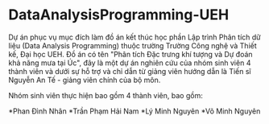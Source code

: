 # DataAnalysisProgramming-UEH
 Dự án phục vụ mục đích làm đồ án kết thúc học phần Lập trình Phân tích dữ liệu (Data Analysis Programming) thuộc trường Trường Công nghệ và Thiết kế, Đại học UEH. Đồ án có tên "Phân tích Đặc trưng khí tượng và Dự đoán khả năng mưa tại Úc", đây là một dự án nghiên cứu của nhóm sinh viên 4 thành viên và dưới sự hỗ trợ và chỉ dẫn từ giảng viên hướng dẫn là Tiến sĩ Nguyễn An Tế - giảng viên chính của bộ môn.

Nhóm sinh viên thực hiện bao gồm 4 thành viên, bao gồm:

*Phan Đình Nhân
*Trần Phạm Hải Nam
*Lý Minh Nguyên
*Võ Minh Nguyên

